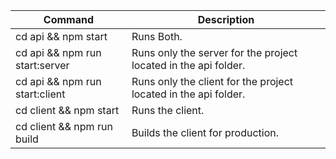| Command                        | Description                                                     |
| ------------------------------ | --------------------------------------------------------------- |
| cd api && npm start            | Runs Both.                                                      |
| cd api && npm run start:server | Runs only the server for the project located in the api folder. |
| cd api && npm run start:client | Runs only the client for the project located in the api folder. |
| cd client && npm start         | Runs the client.                                                |
| cd client && npm run build     | Builds the client for production.                               |
